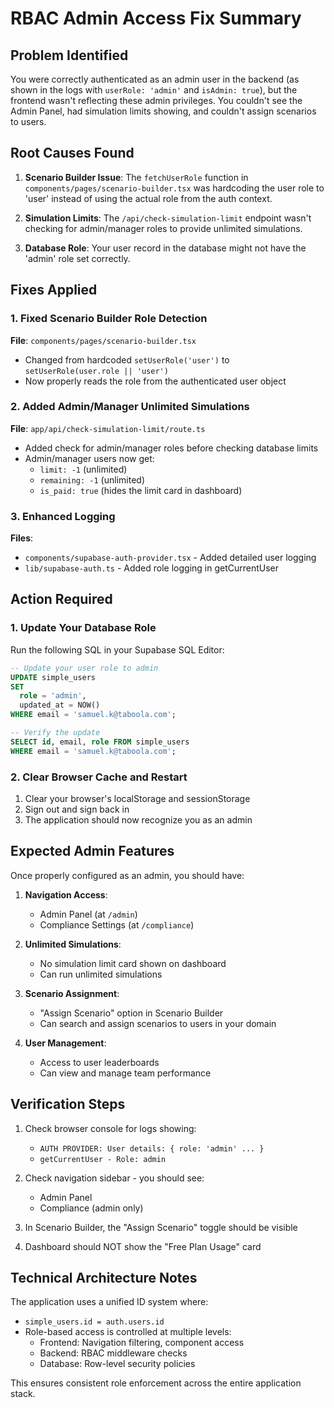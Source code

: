 # RBAC Admin Access Fix Summary

## Problem Identified
You were correctly authenticated as an admin user in the backend (as shown in the logs with `userRole: 'admin'` and `isAdmin: true`), but the frontend wasn't reflecting these admin privileges. You couldn't see the Admin Panel, had simulation limits showing, and couldn't assign scenarios to users.

## Root Causes Found

1. **Scenario Builder Issue**: The `fetchUserRole` function in `components/pages/scenario-builder.tsx` was hardcoding the user role to 'user' instead of using the actual role from the auth context.

2. **Simulation Limits**: The `/api/check-simulation-limit` endpoint wasn't checking for admin/manager roles to provide unlimited simulations.

3. **Database Role**: Your user record in the database might not have the 'admin' role set correctly.

## Fixes Applied

### 1. Fixed Scenario Builder Role Detection
**File**: `components/pages/scenario-builder.tsx`
- Changed from hardcoded `setUserRole('user')` to `setUserRole(user.role || 'user')`
- Now properly reads the role from the authenticated user object

### 2. Added Admin/Manager Unlimited Simulations
**File**: `app/api/check-simulation-limit/route.ts`
- Added check for admin/manager roles before checking database limits
- Admin/manager users now get:
  - `limit: -1` (unlimited)
  - `remaining: -1` (unlimited)
  - `is_paid: true` (hides the limit card in dashboard)

### 3. Enhanced Logging
**Files**: 
- `components/supabase-auth-provider.tsx` - Added detailed user logging
- `lib/supabase-auth.ts` - Added role logging in getCurrentUser

## Action Required

### 1. Update Your Database Role
Run the following SQL in your Supabase SQL Editor:

```sql
-- Update your user role to admin
UPDATE simple_users
SET 
  role = 'admin',
  updated_at = NOW()
WHERE email = 'samuel.k@taboola.com';

-- Verify the update
SELECT id, email, role FROM simple_users 
WHERE email = 'samuel.k@taboola.com';
```

### 2. Clear Browser Cache and Restart
1. Clear your browser's localStorage and sessionStorage
2. Sign out and sign back in
3. The application should now recognize you as an admin

## Expected Admin Features

Once properly configured as an admin, you should have:

1. **Navigation Access**:
   - Admin Panel (at `/admin`)
   - Compliance Settings (at `/compliance`)

2. **Unlimited Simulations**:
   - No simulation limit card shown on dashboard
   - Can run unlimited simulations

3. **Scenario Assignment**:
   - "Assign Scenario" option in Scenario Builder
   - Can search and assign scenarios to users in your domain

4. **User Management**:
   - Access to user leaderboards
   - Can view and manage team performance

## Verification Steps

1. Check browser console for logs showing:
   - `AUTH PROVIDER: User details: { role: 'admin' ... }`
   - `getCurrentUser - Role: admin`

2. Check navigation sidebar - you should see:
   - Admin Panel
   - Compliance (admin only)

3. In Scenario Builder, the "Assign Scenario" toggle should be visible

4. Dashboard should NOT show the "Free Plan Usage" card

## Technical Architecture Notes

The application uses a unified ID system where:
- `simple_users.id = auth.users.id`
- Role-based access is controlled at multiple levels:
  - Frontend: Navigation filtering, component access
  - Backend: RBAC middleware checks
  - Database: Row-level security policies

This ensures consistent role enforcement across the entire application stack. 
